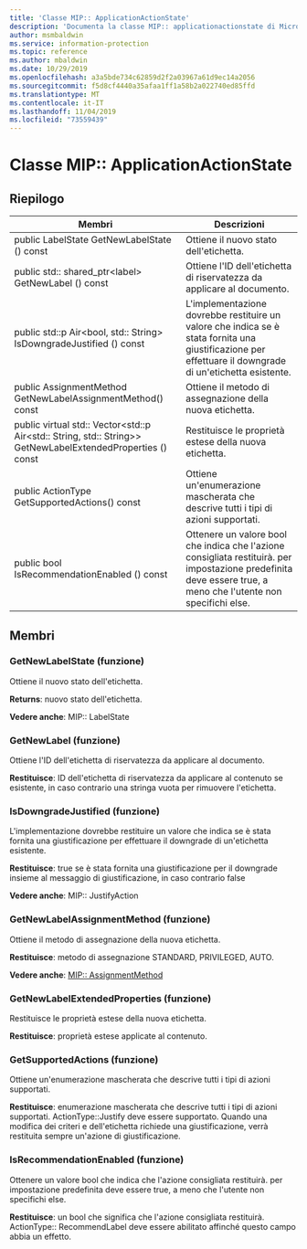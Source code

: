```yaml
---
title: 'Classe MIP:: ApplicationActionState'
description: 'Documenta la classe MIP:: applicationactionstate di Microsoft Information Protection (MIP) SDK.'
author: msmbaldwin
ms.service: information-protection
ms.topic: reference
ms.author: mbaldwin
ms.date: 10/29/2019
ms.openlocfilehash: a3a5bde734c62859d2f2a03967a61d9ec14a2056
ms.sourcegitcommit: f5d8cf4440a35afaa1ff1a58b2a022740ed85ffd
ms.translationtype: MT
ms.contentlocale: it-IT
ms.lasthandoff: 11/04/2019
ms.locfileid: "73559439"
---
```

# <a name="class-mipapplicationactionstate"></a>Classe MIP:: ApplicationActionState 
  
## <a name="summary"></a>Riepilogo
 Membri                        | Descrizioni                                
--------------------------------|---------------------------------------------
public LabelState GetNewLabelState () const  |  Ottiene il nuovo stato dell'etichetta.
public std:: shared_ptr\<label\> GetNewLabel () const  |  Ottiene l'ID dell'etichetta di riservatezza da applicare al documento.
public std::p Air\<bool, std:: String\> IsDowngradeJustified () const  |  L'implementazione dovrebbe restituire un valore che indica se è stata fornita una giustificazione per effettuare il downgrade di un'etichetta esistente.
public AssignmentMethod GetNewLabelAssignmentMethod() const  |  Ottiene il metodo di assegnazione della nuova etichetta.
public virtual std:: Vector\<std::p Air\<std:: String, std:: String\>\> GetNewLabelExtendedProperties () const  |  Restituisce le proprietà estese della nuova etichetta.
public ActionType GetSupportedActions() const  |  Ottiene un'enumerazione mascherata che descrive tutti i tipi di azioni supportati.
public bool IsRecommendationEnabled () const  |  Ottenere un valore bool che indica che l'azione consigliata restituirà. per impostazione predefinita deve essere true, a meno che l'utente non specifichi else.
  
## <a name="members"></a>Membri
  
### <a name="getnewlabelstate-function"></a>GetNewLabelState (funzione)
Ottiene il nuovo stato dell'etichetta.

  
**Returns**: nuovo stato dell'etichetta. 
  
**Vedere anche**: MIP:: LabelState
  
### <a name="getnewlabel-function"></a>GetNewLabel (funzione)
Ottiene l'ID dell'etichetta di riservatezza da applicare al documento.

  
**Restituisce**: ID dell'etichetta di riservatezza da applicare al contenuto se esistente, in caso contrario una stringa vuota per rimuovere l'etichetta.
  
### <a name="isdowngradejustified-function"></a>IsDowngradeJustified (funzione)
L'implementazione dovrebbe restituire un valore che indica se è stata fornita una giustificazione per effettuare il downgrade di un'etichetta esistente.

  
**Restituisce**: true se è stata fornita una giustificazione per il downgrade insieme al messaggio di giustificazione, in caso contrario false 
  
**Vedere anche**: MIP:: JustifyAction
  
### <a name="getnewlabelassignmentmethod-function"></a>GetNewLabelAssignmentMethod (funzione)
Ottiene il metodo di assegnazione della nuova etichetta.

  
**Restituisce**: metodo di assegnazione STANDARD, PRIVILEGED, AUTO. 
  
**Vedere anche**: [MIP:: AssignmentMethod](mip-enums-and-structs.md#assignmentmethod-enum)
  
### <a name="getnewlabelextendedproperties-function"></a>GetNewLabelExtendedProperties (funzione)
Restituisce le proprietà estese della nuova etichetta.

  
**Restituisce**: proprietà estese applicate al contenuto.
  
### <a name="getsupportedactions-function"></a>GetSupportedActions (funzione)
Ottiene un'enumerazione mascherata che descrive tutti i tipi di azioni supportati.

  
**Restituisce**: enumerazione mascherata che descrive tutti i tipi di azioni supportati.
ActionType::Justify deve essere supportato. Quando una modifica dei criteri e dell'etichetta richiede una giustificazione, verrà restituita sempre un'azione di giustificazione.
  
### <a name="isrecommendationenabled-function"></a>IsRecommendationEnabled (funzione)
Ottenere un valore bool che indica che l'azione consigliata restituirà. per impostazione predefinita deve essere true, a meno che l'utente non specifichi else.

  
**Restituisce**: un bool che significa che l'azione consigliata restituirà.
ActionType:: RecommendLabel deve essere abilitato affinché questo campo abbia un effetto.